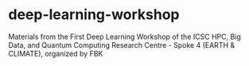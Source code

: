 # deep-learning-workshop
Materials from the First Deep Learning Workshop of the ICSC HPC, Big Data, and Quantum Computing Research Centre - Spoke 4 (EARTH &amp; CLIMATE), organized by FBK
